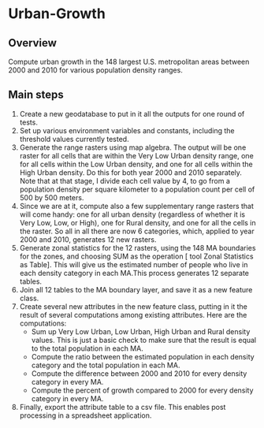 # Urban-Growth

## Overview
Compute urban growth in the 148 largest U.S. metropolitan areas between
2000 and 2010 for various population density ranges.

## Main steps
1. Create a new geodatabase to put in it all the outputs for one round of tests.
2. Set up various environment variables and constants, including the threshold values currently tested.
3. Generate the range rasters using map algebra. The output will be one raster for all cells that are within the Very Low Urban density range, one for all cells within the Low Urban density, and one for all cells within the High Urban density. Do this for both year 2000 and 2010 separately. Note that at that stage, I divide each cell value by 4, to go from a population density per square kilometer to a population count per cell of 500 by 500 meters.
4. Since we are at it, compute also a few supplementary range rasters that will come handy: one for all urban density (regardless of whether it is Very Low, Low, or High), one for Rural density, and one for all the cells in the raster. So all in all there are now 6 categories, which, applied to year 2000 and 2010, generates 12 new rasters.
5. Generate zonal statistics for the 12 rasters, using the 148 MA boundaries for the zones, and choosing SUM as the operation [ tool Zonal Statistics as Table]. This will give us the estimated number of people who live in each density category in each MA.This process generates 12 separate tables.
6. Join all 12 tables to the MA boundary layer, and save it as a new feature class.
7. Create several new attributes in the new feature class, putting in it the result of several computations among  existing attributes. Here are the computations:
    * Sum up Very Low Urban, Low Urban, High Urban and Rural density values. This is just a basic check to make sure that the result is equal to the total population in each MA. 
    * Compute the ratio between the estimated population in each density category and the total population in each MA.
    * Compute the difference between 2000 and 2010 for every density category in every MA.
    * Compute the percent of growth compared to 2000 for every density category in every MA.
8. Finally, export the attribute table to a csv file. This enables post processing in a spreadsheet application.
